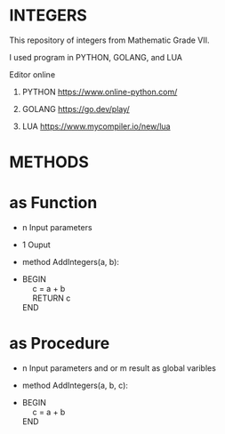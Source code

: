 # INTEGERS

This repository of integers from Mathematic Grade VII.

I used program in PYTHON, GOLANG, and LUA

Editor online
1. PYTHON
https://www.online-python.com/

2. GOLANG
https://go.dev/play/

3. LUA
https://www.mycompiler.io/new/lua



# METHODS 
# as Function
- n Input parameters
- 1 Ouput

- method AddIntegers(a, b): 
- BEGIN \
  &emsp; c = a + b \
  &emsp; RETURN c \
  END 


# as Procedure
- n Input parameters and or m result as global varibles

- method AddIntegers(a, b, c): 
- BEGIN \
  &emsp; c = a + b \
  END 
